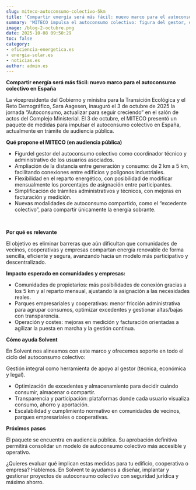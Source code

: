 ```yaml
---
slug: miteco-autoconsumo-colectivo-5km
title: 'Compartir energía será más fácil: nuevo marco para el autoconsumo colectivo en España'
summary: 'MITECO impulsa el autoconsumo colectivo: figura del gestor, distancia 5 km, reparto mensual y trámites más simples. Claves de la jornada del 3 de octubre.'
image: /blog-2-octubre.png
date: 2025-10-08 09:50:29
toc: false
category:
- eficiencia-energetica.es
- energia-solar.es
- noticias.es
author: admin.es
---
```

**Compartir energía será más fácil: nuevo marco para el autoconsumo colectivo en España**

La vicepresidenta del Gobierno y ministra para la Transición Ecológica y el Reto Demográfico, Sara Aagesen, inauguró el 3 de octubre de 2025 la jornada “Autoconsumo, actualizar para seguir creciendo” en el salón de actos del Complejo Ministerial. El 3 de octubre, el MITECO presentó un paquete de medidas para impulsar el autoconsumo colectivo en España, actualmente en trámite de audiencia pública.

**Qué propone el MITECO (en audiencia pública)**

- Figurdel gestor del autoconsumo colectivo como coordinador técnico y administrativo de los usuarios asociados.
- Ampliación de la distancia entre generación y consumo: de 2 km a 5 km, facilitando conexiones entre edificios y polígonos industriales.
- Flexibilidad en el reparto energético, con posibilidad de modificar mensualmente los porcentajes de asignación entre participantes.
- Simplificación de trámites administrativos y técnicos, con mejoras en facturación y medición.
- Nuevas modalidades de autoconsumo compartido, como el “excedente colectivo”, para compartir únicamente la energía sobrante.

 

**Por qué es relevante**

El objetivo es eliminar barreras que aún dificultan que comunidades de vecinos, cooperativas y empresas compartan energía renovable de forma sencilla, eficiente y segura, avanzando hacia un modelo más participativo y descentralizado.

**Impacto esperado en comunidades y empresas:**

- Comunidades de propietarios: más posibilidades de conexión gracias a los 5 km y al reparto mensual, ajustando la asignación a las necesidades reales.
- Parques empresariales y cooperativas: menor fricción administrativa para agrupar consumos, optimizar excedentes y gestionar altas/bajas con transparencia.
- Operación y costes: mejoras en medición y facturación orientadas a agilizar la puesta en marcha y la gestión continua.

**Cómo ayuda Solvent**

En Solvent nos alineamos con este marco y ofrecemos soporte en todo el ciclo del autoconsumo colectivo:

Gestión integral como herramienta de apoyo al gestor (técnica, económica y legal).

- Optimización de excedentes y almacenamiento para decidir cuándo consumir, almacenar o compartir.
- Transparencia y participación: plataformas donde cada usuario visualiza consumo, ahorro y aportación.
- Escalabilidad y cumplimiento normativo en comunidades de vecinos, parques empresariales o cooperativas.

**Próximos pasos**

El paquete se encuentra en audiencia pública. Su aprobación definitiva permitirá consolidar un modelo de autoconsumo colectivo más accesible y operativo.

¿Quieres evaluar qué implican estas medidas para tu edificio, cooperativa o empresa? Hablemos. En Solvent te ayudamos a diseñar, implantar y gestionar proyectos de autoconsumo colectivo con seguridad jurídica y máximo ahorro.

 
